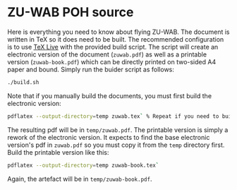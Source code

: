 # ZU-WAB POH source

Here is everything you need to know about flying ZU-WAB. The document is written in TeX so it does need to be
built. The recommended configuration is to use [TeX Live](https://www.tug.org/texlive/) with the provided 
build script. The script will create an electronic version of the document (`zuwab.pdf`) as well as a printable
version (`zuwab-book.pdf`) which can be directly printed on two-sided A4 paper and bound. Simply run the buider 
script as follows:
```bash
./build.sh
```
Note that if you manually build the documents, you must first build the electronic version: 
```bash
pdflatex --output-directory=temp zuwab.tex` % Repeat if you need to build the table of contents etc. again
```
The resulting pdf will be in `temp/zuwab.pdf`. The printable version is simply a rework of the electronic 
version. It expects to find the base electronic version's pdf in `zuwab.pdf` so you must copy it from the
`temp` directory first. Build the printable version like this:
```bash
pdflatex --output-directory=temp zuwab-book.tex` 
```
Again, the artefact will be in `temp/zuwab-book.pdf`.


